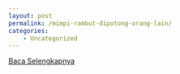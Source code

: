 ```yaml
---
layout: post
permalink: /mimpi-rambut-dipotong-orang-lain/
categories:
    - Uncategorized
---
```


[Baca Selengkapnya](/03)